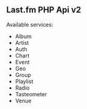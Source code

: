 Last.fm PHP Api v2
------------------

Available services:
- Album
- Artist
- Auth
- Chart
- Event
- Geo
- Group
- Playlist
- Radio
- Tasteometer
- Venue
